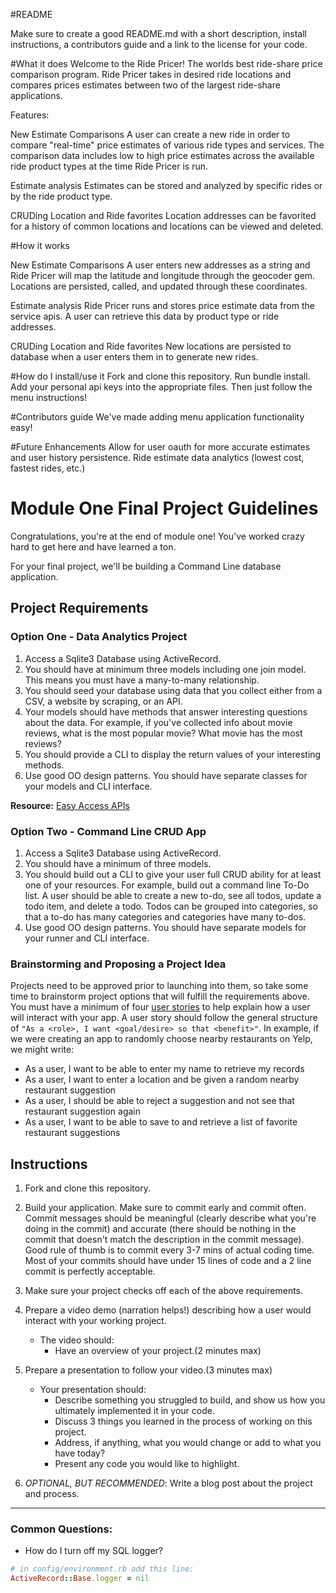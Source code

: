 
#README

Make sure to create a good README.md with a short description, install instructions, a contributors guide and a link to the license for your code.

#What it does
Welcome to the Ride Pricer! The worlds best ride-share price comparison program. 
Ride Pricer takes in desired ride locations and compares prices estimates between two of the largest ride-share applications.

Features:

New Estimate Comparisons
A user can create a new ride in order to compare "real-time" price estimates of various ride types and services. The comparison data includes low to high price estimates across the available ride product types at the time Ride Pricer is run.

Estimate analysis
Estimates can be stored and analyzed by specific rides or by the ride product type.

CRUDing Location and Ride favorites
Location addresses can be favorited for a history of common locations and locations can be viewed and deleted. 

#How it works

New Estimate Comparisons
A user enters new addresses as a string and Ride Pricer will map the latitude and longitude through the geocoder gem. Locations are persisted, called, and updated through these coordinates.

Estimate analysis
Ride Pricer runs and stores price estimate data from the service apis. A user can retrieve this data by product type or ride addresses.

CRUDing Location and Ride favorites
New locations are persisted to database when a user enters them in to generate new rides.

#How do I install/use it
Fork and clone this repository. Run bundle install. Add your personal api keys into the appropriate files. Then just follow the menu instructions!

#Contributors guide
We've made adding menu application functionality easy!

#Future Enhancements
Allow for user oauth for more accurate estimates and user history persistence.
Ride estimate data analytics (lowest cost, fastest rides, etc.)


<!-- #Ride Pricer Project Planning

User Stories
- [x] A user should be able to enter an address and retrieve a nicely formatted set of price estimates
- [x] A user should be able to compare prices between lyft and uber for rides
- [x] A user should be able to evaluate historical price comparisons between lyft and uber
- [x] A user should be able to see previous rides
- [x] A user should be able to see a list of locations
- [X] A user should be able to update a list of locations
- [x] A user should be able to exit out of the
    - [x] previous rides
    - [x] locations
    - [x] estimate page
- [x] A user should be able to favorite locations
- [x] A user should be able to remove favorites (waiting on bugs)
- [X] A user should be able to favorite rides

Bonus User Stories:
- [x] A user should be able to compare Lyft and uber prices
  - [ ] format into columns
- [ ] A user should be able to choose “optimized estimates”
- [ ] Use a user oauth to get real estimates
- [ ] A user should be able to enter in the name of a location and get address options
- [ ] Implement unit testing

Steps for each user story:
- [ ] CLI UX Designed
- [ ] CLI Database Interaction Designed
- [ ] Any other methods that are obvious
- [ ] CLI Coded
- [ ] Database Coded
- [ ] Changes Code Reviewed by Partner
- [ ] Changes Merged

Enhancements:
- [x] Add delete favorite
- [ ] Add delete location
- [X] View ride history by type
    - [X] by route
- [ ] Least expensive ride
- [ ] Most expensive ride
- [ ] Longest ride
- [ ] Shortest ride
- [ ] Avg estimate
- [ ] Add number functionality to select ride from previous locations

Bonus Design:
- [X] Tali - Each menu takes up window
- [ ] Tali - Each menu has a title
- [ ] Ryan - Loading ux into other place
- [X] Ryan - Graphics or colors (bgimg)
- [] Format the estimates
Optional optional:
    - [ ] Nice logo
    - [ ] Sounds

Bug List:
- [ ] View route shows route twice
- [ ] Force number entry on new ride if show locations
- [X] Database locations show correct names but ride name has blanks
- - [X] catch menu errors - user cannot enter number above available options
  - [X] Fix on all menus
- [x] If geocoder has slightly different lat/long
- [x] fix view rides - not showing ride name
  - [x] also want to rework this feature in general
- [x] Multiple puts of view locations after trying to remove a favorite
- [x] Tali - Handle errors when geocoded address doesn’t work
- [X] Ryan - Handle errors when we get an abnormal uber api response
    - [X] More than 100 miles
- [X] View locations (make the list one list and the entries unique)
# -->

# Module One Final Project Guidelines

Congratulations, you're at the end of module one! You've worked crazy hard to get here and have learned a ton.

For your final project, we'll be building a Command Line database application.

## Project Requirements

### Option One - Data Analytics Project

1. Access a Sqlite3 Database using ActiveRecord.
2. You should have at minimum three models including one join model. This means you must have a many-to-many relationship.
3. You should seed your database using data that you collect either from a CSV, a website by scraping, or an API.
4. Your models should have methods that answer interesting questions about the data. For example, if you've collected info about movie reviews, what is the most popular movie? What movie has the most reviews?
5. You should provide a CLI to display the return values of your interesting methods.  
6. Use good OO design patterns. You should have separate classes for your models and CLI interface.

  **Resource:** [Easy Access APIs](https://github.com/learn-co-curriculum/easy-access-apis)

### Option Two - Command Line CRUD App

1. Access a Sqlite3 Database using ActiveRecord.
2. You should have a minimum of three models.
3. You should build out a CLI to give your user full CRUD ability for at least one of your resources. For example, build out a command line To-Do list. A user should be able to create a new to-do, see all todos, update a todo item, and delete a todo. Todos can be grouped into categories, so that a to-do has many categories and categories have many to-dos.
4. Use good OO design patterns. You should have separate models for your runner and CLI interface.

### Brainstorming and Proposing a Project Idea

Projects need to be approved prior to launching into them, so take some time to brainstorm project options that will fulfill the requirements above.  You must have a minimum of four [user stories](https://en.wikipedia.org/wiki/User_story) to help explain how a user will interact with your app.  A user story should follow the general structure of `"As a <role>, I want <goal/desire> so that <benefit>"`. In example, if we were creating an app to randomly choose nearby restaurants on Yelp, we might write:

* As a user, I want to be able to enter my name to retrieve my records
* As a user, I want to enter a location and be given a random nearby restaurant suggestion
* As a user, I should be able to reject a suggestion and not see that restaurant suggestion again
* As a user, I want to be able to save to and retrieve a list of favorite restaurant suggestions

## Instructions

1. Fork and clone this repository.
2. Build your application. Make sure to commit early and commit often. Commit messages should be meaningful (clearly describe what you're doing in the commit) and accurate (there should be nothing in the commit that doesn't match the description in the commit message). Good rule of thumb is to commit every 3-7 mins of actual coding time. Most of your commits should have under 15 lines of code and a 2 line commit is perfectly acceptable.

4. Make sure your project checks off each of the above requirements.
5. Prepare a video demo (narration helps!) describing how a user would interact with your working project.
    * The video should:
      - Have an overview of your project.(2 minutes max)
6. Prepare a presentation to follow your video.(3 minutes max)
    * Your presentation should:
      - Describe something you struggled to build, and show us how you ultimately implemented it in your code.
      - Discuss 3 things you learned in the process of working on this project.
      - Address, if anything, what you would change or add to what you have today?
      - Present any code you would like to highlight.   
7. *OPTIONAL, BUT RECOMMENDED*: Write a blog post about the project and process.

---
### Common Questions:
- How do I turn off my SQL logger?
```ruby
# in config/environment.rb add this line:
ActiveRecord::Base.logger = nil
```
